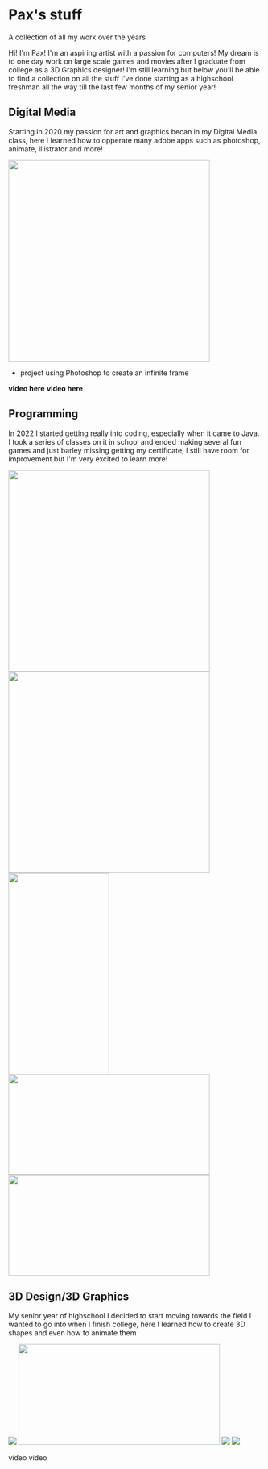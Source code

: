 # Pax's stuff
A collection of all my work over the years

Hi! I'm Pax! I'm an aspiring artist with a passion for computers! My dream is to one day work on large scale games and movies after I graduate from college as a 3D Graphics designer! I'm still learning but below you'll be able to find a collection on all the stuff I've done starting as a highschool freshman all the way till the last few months of my senior year!

## Digital Media
Starting in 2020 my passion for art and graphics becan in my Digital Media class, here I learned how to opperate many adobe apps such as photoshop, animate, illistrator and more!

<img src="https://github.com/AwkwardGinger05/Pax-s-stuff/blob/main/Digital%20Media/FrameInAFrame.jpg"
  width ="400"
  Height="400">
  <ul> <li> project using Photoshop to create an infinite frame </li> </ul>

**video here**
**video here**

## Programming
In 2022 I started getting really into coding, especially when it came to Java. I took a series of classes on it in school and ended making several fun games and just barley missing getting my certificate, I still have room for improvement but I'm very excited to learn more!

<img src="https://github.com/AwkwardGinger05/Pax-s-stuff/blob/main/Programing/ChessGame.png"
  width= "400"
  Height= "400"> 
  <img src="https://github.com/AwkwardGinger05/Pax-s-stuff/blob/main/Programing/guessing.png"
        Height = "400"
        Width = "400">
        <img src="https://github.com/AwkwardGinger05/Pax-s-stuff/blob/main/Programing/calc.png"
    Width = "200"
    Height = "400">
  <img src="https://github.com/AwkwardGinger05/Pax-s-stuff/blob/main/Programing/PigLatin.png"
  width = "400"
  Height= "200"> 
    <img src="https://github.com/AwkwardGinger05/Pax-s-stuff/blob/main/Programing/etchASketch.png"
      Height = "200"
      Width = "400"> 

## 3D Design/3D Graphics
My senior year of highschool I decided to start moving towards the field I wanted to go into when I finish college, here I learned how to create 3D shapes and even how to animate them

<img src="https://github.com/AwkwardGinger05/Pax-s-stuff/blob/main/3D/medium_log.jpg">
<img src = "https://github.com/AwkwardGinger05/Pax-s-stuff/blob/main/3D/maxxxx.jpg"
  height = "200"
  width = "400">
<img src="https://github.com/AwkwardGinger05/Pax-s-stuff/blob/main/3D/Table_shot.jpg">
<img src="https://github.com/AwkwardGinger05/Pax-s-stuff/blob/main/3D/Maxatron.jpg">

video 
video
